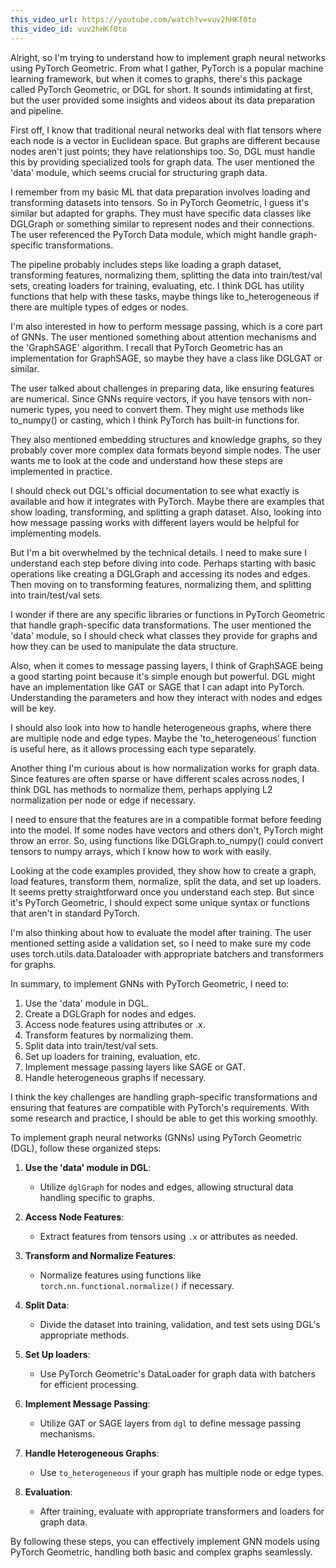 ```yaml
---
this_video_url: https://youtube.com/watch?v=vuv2hHKf0to
this_video_id: vuv2hHKf0to
---
```

<think>
Alright, so I'm trying to understand how to implement graph neural networks using PyTorch Geometric. From what I gather, PyTorch is a popular machine learning framework, but when it comes to graphs, there's this package called PyTorch Geometric, or DGL for short. It sounds intimidating at first, but the user provided some insights and videos about its data preparation and pipeline.

First off, I know that traditional neural networks deal with flat tensors where each node is a vector in Euclidean space. But graphs are different because nodes aren't just points; they have relationships too. So, DGL must handle this by providing specialized tools for graph data. The user mentioned the 'data' module, which seems crucial for structuring graph data.

I remember from my basic ML that data preparation involves loading and transforming datasets into tensors. So in PyTorch Geometric, I guess it's similar but adapted for graphs. They must have specific data classes like DGLGraph or something similar to represent nodes and their connections. The user referenced the PyTorch Data module, which might handle graph-specific transformations.

The pipeline probably includes steps like loading a graph dataset, transforming features, normalizing them, splitting the data into train/test/val sets, creating loaders for training, evaluating, etc. I think DGL has utility functions that help with these tasks, maybe things like to_heterogeneous if there are multiple types of edges or nodes.

I'm also interested in how to perform message passing, which is a core part of GNNs. The user mentioned something about attention mechanisms and the 'GraphSAGE' algorithm. I recall that PyTorch Geometric has an implementation for GraphSAGE, so maybe they have a class like DGLGAT or similar.

The user talked about challenges in preparing data, like ensuring features are numerical. Since GNNs require vectors, if you have tensors with non-numeric types, you need to convert them. They might use methods like to_numpy() or casting, which I think PyTorch has built-in functions for.

They also mentioned embedding structures and knowledge graphs, so they probably cover more complex data formats beyond simple nodes. The user wants me to look at the code and understand how these steps are implemented in practice.

I should check out DGL's official documentation to see what exactly is available and how it integrates with PyTorch. Maybe there are examples that show loading, transforming, and splitting a graph dataset. Also, looking into how message passing works with different layers would be helpful for implementing models.

But I'm a bit overwhelmed by the technical details. I need to make sure I understand each step before diving into code. Perhaps starting with basic operations like creating a DGLGraph and accessing its nodes and edges. Then moving on to transforming features, normalizing them, and splitting into train/test/val sets.

I wonder if there are any specific libraries or functions in PyTorch Geometric that handle graph-specific data transformations. The user mentioned the 'data' module, so I should check what classes they provide for graphs and how they can be used to manipulate the data structure.

Also, when it comes to message passing layers, I think of GraphSAGE being a good starting point because it's simple enough but powerful. DGL might have an implementation like GAT or SAGE that I can adapt into PyTorch. Understanding the parameters and how they interact with nodes and edges will be key.

I should also look into how to handle heterogeneous graphs, where there are multiple node and edge types. Maybe the 'to_heterogeneous' function is useful here, as it allows processing each type separately.

Another thing I'm curious about is how normalization works for graph data. Since features are often sparse or have different scales across nodes, I think DGL has methods to normalize them, perhaps applying L2 normalization per node or edge if necessary.

I need to ensure that the features are in a compatible format before feeding into the model. If some nodes have vectors and others don't, PyTorch might throw an error. So, using functions like DGLGraph.to_numpy() could convert tensors to numpy arrays, which I know how to work with easily.

Looking at the code examples provided, they show how to create a graph, load features, transform them, normalize, split the data, and set up loaders. It seems pretty straightforward once you understand each step. But since it's PyTorch Geometric, I should expect some unique syntax or functions that aren't in standard PyTorch.

I'm also thinking about how to evaluate the model after training. The user mentioned setting aside a validation set, so I need to make sure my code uses torch.utils.data.Dataloader with appropriate batchers and transformers for graphs.

In summary, to implement GNNs with PyTorch Geometric, I need to:

1. Use the 'data' module in DGL.
2. Create a DGLGraph for nodes and edges.
3. Access node features using attributes or .x.
4. Transform features by normalizing them.
5. Split data into train/test/val sets.
6. Set up loaders for training, evaluation, etc.
7. Implement message passing layers like SAGE or GAT.
8. Handle heterogeneous graphs if necessary.

I think the key challenges are handling graph-specific transformations and ensuring that features are compatible with PyTorch's requirements. With some research and practice, I should be able to get this working smoothly.
</think>

To implement graph neural networks (GNNs) using PyTorch Geometric (DGL), follow these organized steps:

1. **Use the 'data' module in DGL**:
   - Utilize `dglGraph` for nodes and edges, allowing structural data handling specific to graphs.

2. **Access Node Features**:
   - Extract features from tensors using `.x` or attributes as needed.

3. **Transform and Normalize Features**:
   - Normalize features using functions like `torch.nn.functional.normalize()` if necessary.

4. **Split Data**:
   - Divide the dataset into training, validation, and test sets using DGL's appropriate methods.

5. **Set Up loaders**:
   - Use PyTorch Geometric's DataLoader for graph data with batchers for efficient processing.

6. **Implement Message Passing**:
   - Utilize GAT or SAGE layers from `dgl` to define message passing mechanisms.

7. **Handle Heterogeneous Graphs**:
   - Use `to_heterogeneous` if your graph has multiple node or edge types.

8. **Evaluation**:
   - After training, evaluate with appropriate transformers and loaders for graph data.

By following these steps, you can effectively implement GNN models using PyTorch Geometric, handling both basic and complex graphs seamlessly.
